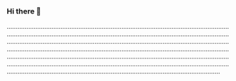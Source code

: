 ### Hi there 👋

...............................................................................................................................................................................................................................................................................................................................................................................................................................................................................................................................................................................................................................................................................................................................................................................................................................................................................................